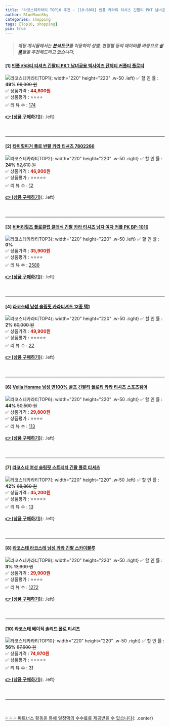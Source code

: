 ```yaml
---
title: "라코스테카라티 TOP10 추천 - [10~50대] 빈폴 카라티 티셔츠 긴팔티 PKT 남녀공용 빅사이즈 단체티 커플티 폴로티"
author: BlueMoonSky
categories: shopping
tags: [Top10, shopping]
pin: true
---
```


> ##### 해당 게시물에서는 [**분석도구**](https://itemscout.io/)를 이용하여 **성별**, **연령별** 등의 데이터를 바탕으로 [**상품**](https://link.coupang.com/a/baae76)들을 추천해드리고 있습니다.

#### [1] [빈폴 카라티 티셔츠 긴팔티 PKT 남녀공용 빅사이즈 단체티 커플티 폴로티](https://link.coupang.com/re/AFFSDP?lptag=AF5964186&subid=bluemoonsky6999&pageKey=7369377121&traceid=V0-153&itemId=17851413009&vendorItemId=87128534452)
![라코스테카라티TOP1](https://thumbnail7.coupangcdn.com/thumbnails/remote/230x230ex/image/vendor_inventory/d1b3/d7bcd81d9d1077d519802e0275b0b623165db4f7e396584b876bc94085cf.jpg){: width="220" height="220" .w-50 .left}
✅ 할 인 률 : **49%** ~~<del class="base-price"> 69,000  </del>원~~<br>
✅ 상품가격 : <span style="color:#cb1400"> **44,800원** </span><br>
✅ 상품평가 : ⭐⭐⭐⭐<br>
✅ 리 뷰 수 : [174](https://link.coupang.com/re/AFFSDP?lptag=AF5964186&subid=bluemoonsky6999&pageKey=7369377121&traceid=V0-153&itemId=17851413009&vendorItemId=87128534452)<br>
<br>
[**👉  [상품 구매하기]**](https://link.coupang.com/re/AFFSDP?lptag=AF5964186&subid=bluemoonsky6999&pageKey=7369377121&traceid=V0-153&itemId=17851413009&vendorItemId=87128534452){: .left}
<br>
<br>
<br>

***

#### [2] [타미힐피거 폴로 반팔 카라 티셔츠 7802266](https://link.coupang.com/re/AFFSDP?lptag=AF5964186&subid=bluemoonsky6999&pageKey=7445286352&traceid=V0-153&itemId=19369915529&vendorItemId=86492874274)
![라코스테카라티TOP2](https://thumbnail9.coupangcdn.com/thumbnails/remote/230x230ex/image/vendor_inventory/8f25/bcb828b82802211dfdf6e5448c97062c098644eaeea28f2bc469b7cbb463.jpg){: width="220" height="220" .w-50 .right}
✅ 할 인 률 : **24%** ~~<del class="base-price"> 52,610  </del>원~~<br>
✅ 상품가격 : <span style="color:#cb1400"> **46,900원** </span><br>
✅ 상품평가 : ⭐⭐⭐⭐⭐<br>
✅ 리 뷰 수 : [12](https://link.coupang.com/re/AFFSDP?lptag=AF5964186&subid=bluemoonsky6999&pageKey=7445286352&traceid=V0-153&itemId=19369915529&vendorItemId=86492874274)<br>
<br>
[**👉  [상품 구매하기]**](https://link.coupang.com/re/AFFSDP?lptag=AF5964186&subid=bluemoonsky6999&pageKey=7445286352&traceid=V0-153&itemId=19369915529&vendorItemId=86492874274){: .left}
<br>
<br>
<br>

***

#### [3] [비버리힐즈 폴로클럽 클래식 긴팔 카라 티셔츠 남자 여자 커플 PK BP-1016](https://link.coupang.com/re/AFFSDP?lptag=AF5964186&subid=bluemoonsky6999&pageKey=6789908067&traceid=V0-153&itemId=15994470291&vendorItemId=83199823114)
![라코스테카라티TOP3](https://thumbnail10.coupangcdn.com/thumbnails/remote/230x230ex/image/vendor_inventory/af8c/3419b483901557b4d7ff144aad133eb007af6d3d83e9f736eb6b2f23bc45.jpg){: width="220" height="220" .w-50 .left}
✅ 할 인 률 : **0%** <br>
✅ 상품가격 : <span style="color:#cb1400"> **35,900원** </span><br>
✅ 상품평가 : ⭐⭐⭐⭐<br>
✅ 리 뷰 수 : [2588](https://link.coupang.com/re/AFFSDP?lptag=AF5964186&subid=bluemoonsky6999&pageKey=6789908067&traceid=V0-153&itemId=15994470291&vendorItemId=83199823114)<br>
<br>
[**👉  [상품 구매하기]**](https://link.coupang.com/re/AFFSDP?lptag=AF5964186&subid=bluemoonsky6999&pageKey=6789908067&traceid=V0-153&itemId=15994470291&vendorItemId=83199823114){: .left}
<br>
<br>
<br>

***

#### [4] [라코스테 남성 슬림핏 카라티셔츠 12종 택1](https://link.coupang.com/re/AFFSDP?lptag=AF5964186&subid=bluemoonsky6999&pageKey=7233691763&traceid=V0-153&itemId=18361422944&vendorItemId=85505119289)
![라코스테카라티TOP4](https://thumbnail6.coupangcdn.com/thumbnails/remote/230x230ex/image/vendor_inventory/70c3/fcf902059c50caacc1bbede0bb0360e52f5237372963942fedcc735a35bb.jpg){: width="220" height="220" .w-50 .right}
✅ 할 인 률 : **2%** ~~<del class="base-price"> 60,000  </del>원~~<br>
✅ 상품가격 : <span style="color:#cb1400"> **49,900원** </span><br>
✅ 상품평가 : ⭐⭐⭐⭐⭐<br>
✅ 리 뷰 수 : [22](https://link.coupang.com/re/AFFSDP?lptag=AF5964186&subid=bluemoonsky6999&pageKey=7233691763&traceid=V0-153&itemId=18361422944&vendorItemId=85505119289)<br>
<br>
[**👉  [상품 구매하기]**](https://link.coupang.com/re/AFFSDP?lptag=AF5964186&subid=bluemoonsky6999&pageKey=7233691763&traceid=V0-153&itemId=18361422944&vendorItemId=85505119289){: .left}
<br>
<br>
<br>

***

#### [6] [Vella Homme 남성 면100% 골프 긴팔티 폴로티 카라 티셔츠 스포츠웨어](https://link.coupang.com/re/AFFSDP?lptag=AF5964186&subid=bluemoonsky6999&pageKey=7418573338&traceid=V0-153&itemId=19238523131&vendorItemId=86354840296)
![라코스테카라티TOP6](https://thumbnail10.coupangcdn.com/thumbnails/remote/230x230ex/image/vendor_inventory/2958/de781f26e0ca21246070877d6bfe693fd4bbcbb89d255ca0bb66c51d8465.jpg){: width="220" height="220" .w-50 .right}
✅ 할 인 률 : **44%** ~~<del class="base-price"> 50,500  </del>원~~<br>
✅ 상품가격 : <span style="color:#cb1400"> **29,800원** </span><br>
✅ 상품평가 : ⭐⭐⭐⭐<br>
✅ 리 뷰 수 : [113](https://link.coupang.com/re/AFFSDP?lptag=AF5964186&subid=bluemoonsky6999&pageKey=7418573338&traceid=V0-153&itemId=19238523131&vendorItemId=86354840296)<br>
<br>
[**👉  [상품 구매하기]**](https://link.coupang.com/re/AFFSDP?lptag=AF5964186&subid=bluemoonsky6999&pageKey=7418573338&traceid=V0-153&itemId=19238523131&vendorItemId=86354840296){: .left}
<br>
<br>
<br>

***

#### [7] [라코스테 여성 슬림핏 스트레치 긴팔 폴로 티셔츠](https://link.coupang.com/re/AFFSDP?lptag=AF5964186&subid=bluemoonsky6999&pageKey=7244282262&traceid=V0-153&itemId=18413390278&vendorItemId=85555724882)
![라코스테카라티TOP7](https://thumbnail8.coupangcdn.com/thumbnails/remote/230x230ex/image/vendor_inventory/52df/36afbbb10b11f68b126629e187cb74313105c18ed082f4437c547f690c46.jpg){: width="220" height="220" .w-50 .left}
✅ 할 인 률 : **42%** ~~<del class="base-price"> 68,860  </del>원~~<br>
✅ 상품가격 : <span style="color:#cb1400"> **45,200원** </span><br>
✅ 상품평가 : ⭐⭐⭐⭐⭐<br>
✅ 리 뷰 수 : [13](https://link.coupang.com/re/AFFSDP?lptag=AF5964186&subid=bluemoonsky6999&pageKey=7244282262&traceid=V0-153&itemId=18413390278&vendorItemId=85555724882)<br>
<br>
[**👉  [상품 구매하기]**](https://link.coupang.com/re/AFFSDP?lptag=AF5964186&subid=bluemoonsky6999&pageKey=7244282262&traceid=V0-153&itemId=18413390278&vendorItemId=85555724882){: .left}
<br>
<br>
<br>

***

#### [8] [라코스테 라코스테 남성 카라 긴팔 스카이블루](https://link.coupang.com/re/AFFSDP?lptag=AF5964186&subid=bluemoonsky6999&pageKey=6213187740&traceid=V0-153&itemId=12395220363&vendorItemId=79664819446)
![라코스테카라티TOP8](https://thumbnail6.coupangcdn.com/thumbnails/remote/230x230ex/image/vendor_inventory/d470/0cfa38ed097987acfc2055d13f2f2fbc1db4a21caa619d60eab28fb083c1.jpg){: width="220" height="220" .w-50 .right}
✅ 할 인 률 : **3%** ~~<del class="base-price"> 13,900  </del>원~~<br>
✅ 상품가격 : <span style="color:#cb1400"> **29,900원** </span><br>
✅ 상품평가 : ⭐⭐⭐⭐<br>
✅ 리 뷰 수 : [1272](https://link.coupang.com/re/AFFSDP?lptag=AF5964186&subid=bluemoonsky6999&pageKey=6213187740&traceid=V0-153&itemId=12395220363&vendorItemId=79664819446)<br>
<br>
[**👉  [상품 구매하기]**](https://link.coupang.com/re/AFFSDP?lptag=AF5964186&subid=bluemoonsky6999&pageKey=6213187740&traceid=V0-153&itemId=12395220363&vendorItemId=79664819446){: .left}
<br>
<br>
<br>

***

#### [10] [라코스테 베이직 솔리드 폴로 티셔츠](https://link.coupang.com/re/AFFSDP?lptag=AF5964186&subid=bluemoonsky6999&pageKey=7232509621&traceid=V0-153&itemId=18355833048&vendorItemId=85499686626)
![라코스테카라티TOP10](https://thumbnail8.coupangcdn.com/thumbnails/remote/230x230ex/image/rs_quotation_api/y7jypfbm/b27157711e8b4ef6af579eeed3d55f5a.jpg){: width="220" height="220" .w-50 .right}
✅ 할 인 률 : **56%** ~~<del class="base-price"> 87,600  </del>원~~<br>
✅ 상품가격 : <span style="color:#cb1400"> **74,970원** </span><br>
✅ 상품평가 : ⭐⭐⭐⭐⭐<br>
✅ 리 뷰 수 : [31](https://link.coupang.com/re/AFFSDP?lptag=AF5964186&subid=bluemoonsky6999&pageKey=7232509621&traceid=V0-153&itemId=18355833048&vendorItemId=85499686626)<br>
<br>
[**👉  [상품 구매하기]**](https://link.coupang.com/re/AFFSDP?lptag=AF5964186&subid=bluemoonsky6999&pageKey=7232509621&traceid=V0-153&itemId=18355833048&vendorItemId=85499686626){: .left}
<br>
<br>
<br>

***
<br><br>[💦 💦 💦 파트너스 활동을 통해 일정액의 수수료를 제공받을 수 있습니다](https://link.coupang.com/a/baae76){: .center}
